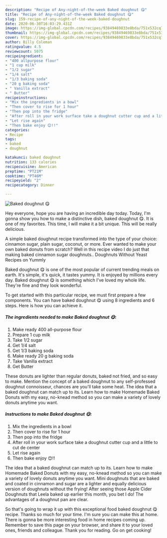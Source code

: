 ```yaml
---
description: "Recipe of Any-night-of-the-week Baked doughnut 😋"
title: "Recipe of Any-night-of-the-week Baked doughnut 😋"
slug: 159-recipe-of-any-night-of-the-week-baked-doughnut
date: 2020-06-30T16:03:29.431Z
image: https://img-global.cpcdn.com/recipes/93849469833e8bda/751x532cq70/baked-doughnut-😋-recipe-main-photo.jpg
thumbnail: https://img-global.cpcdn.com/recipes/93849469833e8bda/751x532cq70/baked-doughnut-😋-recipe-main-photo.jpg
cover: https://img-global.cpcdn.com/recipes/93849469833e8bda/751x532cq70/baked-doughnut-😋-recipe-main-photo.jpg
author: Billy Coleman
ratingvalue: 4.5
reviewcount: 5075
recipeingredient:
- "400 allpurpose flour"
- "1 cup milk"
- "1/2 sugar"
- "1/4 salt"
- "1/3 baking soda"
- "20 g baking soda"
- " Vanilla extract"
- " Butter"
recipeinstructions:
- "Mix the ingredients in a bowl"
- "Then cover to rise for 1 hour"
- "Then pop into the fridge"
- "After roll in your work surface take a doughnut cutter cup and a little to cut de center"
- "Let rise again"
- "Then bake enjoy 😊!!"
categories:
- Recipe
tags:
- baked
- doughnut

katakunci: baked doughnut 
nutrition: 133 calories
recipecuisine: American
preptime: "PT21M"
cooktime: "PT46M"
recipeyield: "2"
recipecategory: Dinner

---
```



![Baked doughnut 😋](https://img-global.cpcdn.com/recipes/93849469833e8bda/751x532cq70/baked-doughnut-😋-recipe-main-photo.jpg)

Hey everyone, hope you are having an incredible day today. Today, I'm gonna show you how to make a distinctive dish, baked doughnut 😋. It is one of my favorites. This time, I will make it a bit unique. This will be really delicious.

A simple baked doughnut recipe transformed into the type of your choice: cinnamon sugar, plain sugar, coconut, or more. Ever wanted to make your own baked donuts from scratch? Well in this recipe video I do just that making baked cinnamon sugar doughnuts.. Doughnuts Without Yeast Recipes on Yummly

Baked doughnut 😋 is one of the most popular of current trending meals on earth. It's simple, it's quick, it tastes yummy. It is enjoyed by millions every day. Baked doughnut 😋 is something which I've loved my whole life. They're fine and they look wonderful.


To get started with this particular recipe, we must first prepare a few components. You can have baked doughnut 😋 using 8 ingredients and 6 steps. Here is how you can achieve it.

<!--inarticleads1-->

##### The ingredients needed to make Baked doughnut 😋:

1. Make ready 400 all-purpose flour
1. Prepare 1 cup milk
1. Take 1/2 sugar
1. Get 1/4 salt
1. Get 1/3 baking soda
1. Make ready 20 g baking soda
1. Take  Vanilla extract
1. Get  Butter


These donuts are lighter than regular donuts, baked not fried, and so easy to make. Mention the concept of a baked doughnut to any self-professed doughnut connoisseur, chances are you&#39;ll take some heat. The idea that a baked doughnut can match up to its. Learn how to make Homemade Baked Donuts with my easy, no-knead method so you can make a variety of lovely donuts anytime you want. 

<!--inarticleads2-->

##### Instructions to make Baked doughnut 😋:

1. Mix the ingredients in a bowl
1. Then cover to rise for 1 hour
1. Then pop into the fridge
1. After roll in your work surface take a doughnut cutter cup and a little to cut de center
1. Let rise again
1. Then bake enjoy 😊!!


The idea that a baked doughnut can match up to its. Learn how to make Homemade Baked Donuts with my easy, no-knead method so you can make a variety of lovely donuts anytime you want. Mini doughnuts that are baked and coated in cinnamon and sugar are a lighter and equally delicious version of doughnuts without the frying! After seeing those Apple Cider Doughnuts that Leela baked up earlier this month, you bet I do! The advantages of a doughnut pan are clear. 

So that's going to wrap it up with this exceptional food baked doughnut 😋 recipe. Thanks so much for your time. I'm sure you can make this at home. There is gonna be more interesting food in home recipes coming up. Remember to save this page on your browser, and share it to your loved ones, friends and colleague. Thank you for reading. Go on get cooking!
